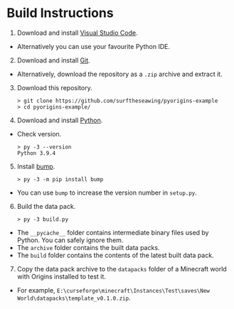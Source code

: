# Build Instructions

1. Download and install [Visual Studio Code](https://code.visualstudio.com/).
  - Alternatively you can use your favourite Python IDE.
2. Download and install [Git](https://git-scm.com).
  - Alternatively, download the repository as a `.zip` archive and extract it.
3. Download this repository.
    ```
    > git clone https://github.com/surftheseawing/pyorigins-example
    > cd pyorigins-example/
    ```
4. Download and install [Python](https://www.python.org/).
  - Check version.
    ```
    > py -3 --version
    Python 3.9.4
    ```
5. Install [bump](https://github.com/di/bump).
    ```
    > py -3 -m pip install bump
    ```
  - You can use `bump` to increase the version number in `setup.py`.
6. Build the data pack.
    ```
    > py -3 build.py
    ```
  - The `__pycache__` folder contains intermediate binary files used by Python. You can safely ignore them.
  - The `archive` folder contains the built data packs.
  - The `build` folder contains the contents of the latest built data pack.
7. Copy the data pack archive to the `datapacks` folder of a Minecraft world with Origins installed to test it.
  - For example, `E:\curseforge\minecraft\Instances\Test\saves\New World\datapacks\template_v0.1.0.zip`.
